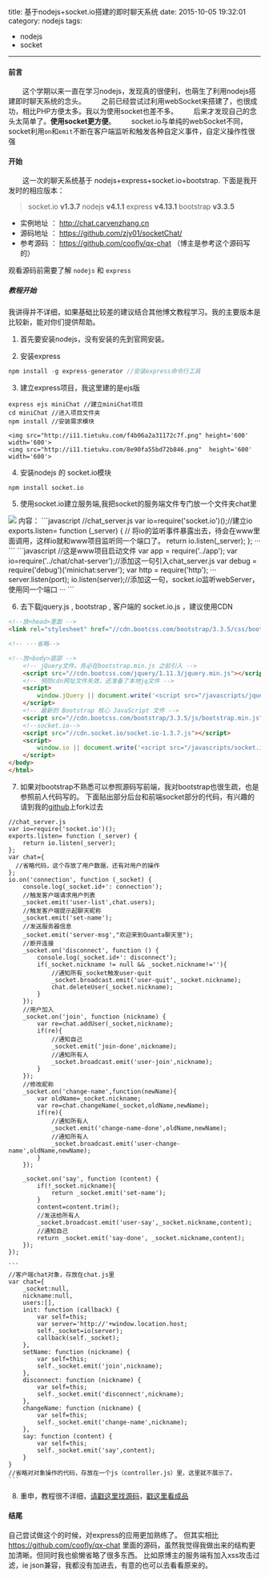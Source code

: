 title: 基于nodejs+socket.io搭建的即时聊天系统
date: 2015-10-05 19:32:01
category: nodejs
tags:
- nodejs
- socket
---
#### 前言
　　这个学期以来一直在学习nodejs，发现真的很便利，也萌生了利用nodejs搭建即时聊天系统的念头。
　　之前已经尝试过利用webSocket来搭建了，也很成功，相比PHP方便太多。我以为使用socket也差不多。
　　后来才发现自己的念头太简单了。**使用socket更方便**。
　　socket.io与单纯的webSocket不同，socket利用`on`和`emit`不断在客户端监听和触发各种自定义事件，自定义操作性很强

#### 开始
　　这一次的聊天系统基于 nodejs+express+socket.io+bootstrap.
下面是我开发时的相应版本：
> socket.io __v1.3.7__
> nodejs __v4.1.1__
> express __v4.13.1__
> bootstrap __v3.3.5__
* 实例地址 ： http://chat.carvenzhang.cn
* 源码地址 ： https://github.com/zjy01/socketChat/
* 参考源码 ： https://github.com/coofly/qx-chat （博主是参考这个源码写的）

<!-- more -->
观看源码前需要了解 `nodejs` 和 `express`
##### 教程开始
我讲得并不详细，如果基础比较差的建议结合其他博文教程学习。我的主要版本是比较新，能对你们提供帮助。
1. 首先要安装nodejs，没有安装的先到官网安装。

2. 安装express
 ```js
 npm install -g express-generator //安装express命令行工具
 ```
3. 建立express项目，我这里建的是ejs版
```
express ejs miniChat //建立miniChat项目
cd miniChat //进入项目文件夹
npm install //安装需求模块
```
    <img src="http://i11.tietuku.com/f4b06a2a31172c7f.png" height='600' width='600'>
    <img src="http://i11.tietuku.com/8e90fa55bd72b846.png"  height='600' width='600'>

4. 安装nodejs 的 socket.io模块
```
npm install socket.io
```

5. 使用socket.io建立服务端,我把socket的服务端文件专门放一个文件夹chat里
<img src="http://i13.tietuku.com/b03bb9f2db0efdc7.png">
内容：
```javascript
//chat_server.js
var io=require('socket.io')();//建立io
exports.listen= function (_server) { // 将io的监听事件暴露出去，待会在www里面调用，这样io就和www项目监听同一个端口了。
    return io.listen(_server);
};
···
```
    ```javascript
    //这是www项目启动文件
    var app = require('../app');
    var io=require('../chat/chat-server');//添加这一句引入chat_server.js
    var debug = require('debug')('minichat:server');
    var http = require('http');
    ···
    server.listen(port);
    io.listen(server);//添加这一句，socket.io监听webServer，使用同一个端口
    ···
    ```

6. 去下载jquery.js , bootstrap , 客户端的 socket.io.js ，建议使用CDN
  ```html
  <!--放<head>里面 -->
  <link rel="stylesheet" href="//cdn.bootcss.com/bootstrap/3.3.5/css/bootstrap.min.css">

 <!-- ···省略-->

  <!--放<body>底部 -->
      <!-- jQuery文件。务必在bootstrap.min.js 之前引入 -->
      <script src="//cdn.bootcss.com/jquery/1.11.3/jquery.min.js"></script>
      <!-- 预防cdn网址文件失效，还准备了本地jq文件 -->
      <script>
          window.jQuery || document.write('<script src="/javascripts/jquery-1.11.1.min.js" type="application/javascript"><\/script>');
      </script>
      <!-- 最新的 Bootstrap 核心 JavaScript 文件 -->
      <script src="//cdn.bootcss.com/bootstrap/3.3.5/js/bootstrap.min.js"></script>
      <!--socket.io-->
      <script src="//cdn.socket.io/socket.io-1.3.7.js"></script>
      <script>
          window.io || document.write('<script src="/javascripts/socket.io.js" type="application/javascript"><\/script>');
      </script>
  </body>
  </html>
  ```
7. 如果对bootstrap不熟悉可以参照源码写前端，我对bootstrap也很生疏，也是参照前人代码写的。
下面贴出部分后台和前端socket部分的代码，有兴趣的请到我的[github](https://github.com/zjy01/socketChat/)上fork过去
```
//chat_server.js
var io=require('socket.io')();
exports.listen= function (_server) {
    return io.listen(_server);
};
var chat={
  //省略代码，这个存放了用户数据，还有对用户的操作
};
io.on('connection', function (_socket) {
    console.log(_socket.id+': connection');
    //触发客户端请求用户列表
    _socket.emit('user-list',chat.users);
    //触发客户端提示起聊天昵称
    _socket.emit('set-name');
    //发送服务器信息
    _socket.emit('server-msg',"欢迎来到Quanta聊天室");
    //断开连接
    _socket.on('disconnect', function () {
        console.log(_socket.id+': disconnect');
        if(_socket.nickname != null && _socket.nickname!=''){
            //通知所有_socket触发user-quit
            _socket.broadcast.emit('user-quit',_socket.nickname);
            chat.deleteUser(_socket.nickname);
        }
    });
    //用户加入
    _socket.on('join', function (nickname) {
        var re=chat.addUser(_socket,nickname);
        if(re){
            //通知自己
            _socket.emit('join-done',nickname);
            //通知所有人
            _socket.broadcast.emit('user-join',nickname);
        }
    });
    //修改昵称
    _socket.on('change-name',function(newName){
        var oldName=_socket.nickname;
        var re=chat.changeName(_socket,oldName,newName);
        if(re){
            //通知所有人
            _socket.emit('change-name-done',oldName,newName);
            //通知所有人
            _socket.broadcast.emit('user-change-name',oldName,newName);
        }
    });

    _socket.on('say', function (content) {
        if(!_socket.nickname){
            return _socket.emit('set-name');
        }
        content=content.trim();
        //发送给所有人
        _socket.broadcast.emit('user-say',_socket.nickname,content);
        //通知自己
        return _socket.emit('say-done', _socket.nickname,content);
    });
});
```
    ```
    //客户端chat对象，存放在chat.js里
    var chat={
        _socket:null,
        nickname:null,
        users:[],
        init: function (callback) {
            var self=this;
            var server='http://'+window.location.host;
            self._socket=io(server);
            callback(self._socket);
        },
        setName: function (nickname) {
            var self=this;
            self._socket.emit('join',nickname);
        },
        disconnect: function (nickname) {
            var self=this;
            self._socket.emit('disconnect',nickname);
        },
        changeName: function (nickname) {
            var self=this;
            self._socket.emit('change-name',nickname);
        },
        say: function (content) {
            var self=this;
            self._socket.emit('say',content);
        }
    }
    //省略对对象操作的代码，存放在一个js（controller.js）里，这里就不展示了。
    ```
8. 重申，教程很不详细，[请戳这里找源码](https://github.com/zjy01/socketChat/)，[戳这里看成品]( http://chat.carvenzhang.cn)

#### 结尾
自己尝试做这个的时候，对express的应用更加熟练了。
但其实相比 https://github.com/coofly/qx-chat 里面的源码，虽然我觉得我做出来的结构更加清晰。但同时我也偷懒省略了很多东西。
比如原博主的服务端有加入xss攻击过滤，ie json兼容，我都没有加进去，有意的也可以去看看原来的。

